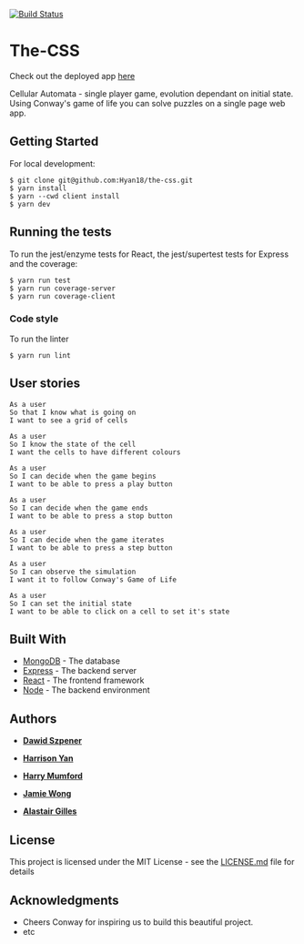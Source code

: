 [![Build Status](https://travis-ci.org/Hyan18/the-css.svg?branch=master)](https://travis-ci.org/Hyan18/the-css)

# The-CSS

Check out the deployed app [here](https://the-css.herokuapp.com/)

Cellular Automata - single player game, evolution dependant on initial state. Using Conway's game of life you can solve puzzles on a single page web app.

## Getting Started

For local development:

```
$ git clone git@github.com:Hyan18/the-css.git
$ yarn install
$ yarn --cwd client install
$ yarn dev
```

## Running the tests

To run the jest/enzyme tests for React, the jest/supertest tests for Express and the coverage:

```
$ yarn run test
$ yarn run coverage-server
$ yarn run coverage-client
```

### Code style

To run the linter

```
$ yarn run lint
```

## User stories

```
As a user
So that I know what is going on
I want to see a grid of cells

As a user
So I know the state of the cell
I want the cells to have different colours

As a user
So I can decide when the game begins
I want to be able to press a play button

As a user
So I can decide when the game ends
I want to be able to press a stop button

As a user
So I can decide when the game iterates
I want to be able to press a step button

As a user
So I can observe the simulation
I want it to follow Conway's Game of Life

As a user
So I can set the initial state
I want to be able to click on a cell to set it's state
```

## Built With

- [MongoDB](https://mongodb.com) - The database
- [Express](https://expressjs.com/) - The backend server
- [React](https://reactjs.org/) - The frontend framework
- [Node](https://nodejs.org/) - The backend environment

## Authors

- **[Dawid Szpener](https://github.com/DawidSzpener)**

- **[Harrison Yan](https://github.com/Hyan18)**

- **[Harry Mumford](https://github.com/HarryMumford)**

- **[Jamie Wong](https://github.com/Jamie95187)**

- **[Alastair Gilles](https://github.com/ffgi-es)**

## License

This project is licensed under the MIT License - see the [LICENSE.md](LICENSE.md) file for details

## Acknowledgments

- Cheers Conway for inspiring us to build this beautiful project.
- etc
